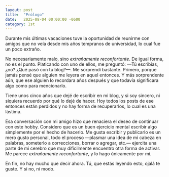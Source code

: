 ```yaml
---
layout: post
title:  "Prólogo"
date:   2025-08-04 00:00:00 -0600
category: 1st
---
```


Durante mis últimas vacaciones tuve la oportunidad de reunirme con amigos que no veía desde mis años tempranos de universidad, lo cual fue un poco extraño.

<!-- more -->

No necesariamente malo, sino _extrañamente reconfortante_. De igual forma, no es el punto. Platicando con uno de ellos, me preguntó: —Tú escribías, ¿no? ¿Qué pasó con tu blog?—. Me sorprendí bastante. Primero, porque jamás pensé que alguien me leyera en aquel entonces. Y más sorprendente aún, que ese alguien lo recordara años después y que todavía significara algo como para mencionarlo.

Tiene unos cinco años que dejé de escribir en mi blog, y si soy sincero, ni siquiera recuerdo por qué lo dejé de hacer. Hoy todos los posts de ese entonces están perdidos y no hay forma de recuperarlos, lo cual es una lástima.

Esa conversación con mi amigo hizo que renaciera el deseo de continuar con este hobby. Considero que es un buen ejercicio mental escribir algo simplemente por el hecho de hacerlo. Me gusta escribir y publicarlo es un mero gusto personal, todo el proceso —plasmar una idea de mi cabeza en palabras, someterlo a correcciones, borrar o agregar, etc.— ejercita una parte de mi cerebro que muy difícilmente encuentro otra forma de activar. Me parece _extrañamente reconfortante_, y lo hago únicamente por mí. 

En fin, no hay mucho que decir ahora. Tú, que estás leyendo esto, ojalá te guste. Y si no, ni modo.